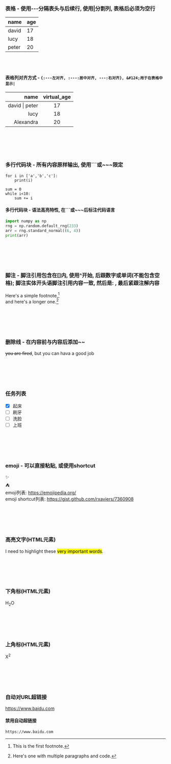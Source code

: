 ### 表格 - 使用---分隔表头与后续行, 使用|分割列, 表格后必须为空行
|name    |age     |
|---     |---     |
|david   |17      |
|lucy    |18      |
|peter   |20      |

<br>
<br>


#### 表格列对齐方式 - `{:---左对齐, :---:居中对齐, ---:右对齐}, &#124;用于在表格中显示|`

|name      |virtual_age     |
|---:      |:---:   |
|david &#124; peter     |17      |
|lucy      |18      |
|Alexandra |20      |

<br>
<br>
<br>
<br>




### 多行代码块 - 所有内容原样输出, 使用```或~~~限定
```
for i in ['a','b','c']:
    print(i)
```

~~~
sum = 0
while i<10:
    sum += i
~~~

#### 多行代码块 - 语法高亮特性, 在```或~~~后标注代码语言

~~~python
import numpy as np
rng = np.random.default_rng(233)
arr = rng.standard_normal((6, 4))
print(arr)
~~~
<br>
<br>
<br>
<br>




### 脚注 - 脚注引用包含在[]内, 使用^开始, 后跟数字或单词(不能包含空格); 脚注实体开头语脚注引用内容一致, 然后是: , 最后紧跟注解内容
Here's a simple footnote,[^1]  
and here's a longer one.[^bignote]

[^1]: This is the first footnote.

[^bignote]: Here's one with multiple paragraphs and code.

<br>
<br>
<br>
<br>




### 删除线 - 在内容前与内容后添加~~

~~you are fired~~, but you can hava a good job

<br>
<br>
<br>
<br>




### 任务列表
- [x] 起床
- [ ] 刷牙
- [ ] 洗脸
- [ ] 上班

<br>
<br>
<br>
<br>




### emoji - 可以直接粘贴, 或使用shortcut
✨  
:tent:  
emoji列表: https://emojipedia.org/  
emoji shortcut列表: https://gist.github.com/rxaviers/7360908

<br>
<br>
<br>
<br>




### 高亮文字(HTML元素)
I need to highlight these <mark>very important words</mark>.

<br>
<br>
<br>
<br>




### 下角标(HTML元素)
H<sub>2</sub>O

<br>
<br>
<br>
<br>




### 上角标(HTML元素)
X<sup>2</sup>

<br>
<br>
<br>
<br>




### 自动对URL超链接
https://www.baidu.com

#### 禁用自动超链接
`https://www.baidu.com`
